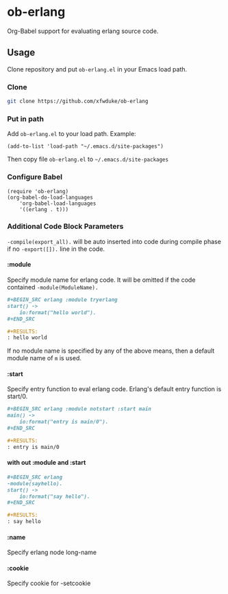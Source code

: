 # ob-erlang
Org-Babel support for evaluating erlang source code.

## Usage
Clone repository and put `ob-erlang.el` in your Emacs load path.

### Clone

```bash
git clone https://github.com/xfwduke/ob-erlang
```

### Put in path
Add `ob-erlang.el` to your load path. Example:

```elisp
(add-to-list 'load-path "~/.emacs.d/site-packages")
```
Then copy file `ob-erlang.el` to `~/.emacs.d/site-packages`

### Configure Babel

```elisp
(require 'ob-erlang)
(org-babel-do-load-languages
    'org-babel-load-languages
    '((erlang . t)))
```

### Additional Code Block Parameters

`-compile(export_all).` will be auto inserted into code during compile phase if no `-export([]).` line in the code.

#### :module

Specify module name for erlang code.
It will be omitted if the code contained `-module(ModuleName).`

```org
#+BEGIN_SRC erlang :module tryerlang
start() ->
	io:format("hello world").
#+END_SRC

#+RESULTS:
: hello world
```

If no module name is specified by any of the above means, then a
default module name of `m` is used.

#### :start

Specify entry function to eval erlang code.
Erlang's default entry function is start/0.

```org
#+BEGIN_SRC erlang :module notstart :start main
main() ->
	io:format("entry is main/0").
#+END_SRC

#+RESULTS:
: entry is main/0
```

#### with out :module and :start

```org
#+BEGIN_SRC erlang
-module(sayhello).
start() ->
	io:format("say hello").
#+END_SRC

#+RESULTS:
: say hello
```

#### :name

Specify erlang node long-name

#### :cookie

Specify cookie for -setcookie
